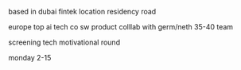 based in dubai
fintek 
location residency road






europe
top ai tech co
sw product
colllab with germ/neth
35-40 team

screening 
tech
motivational round

monday 2-15

